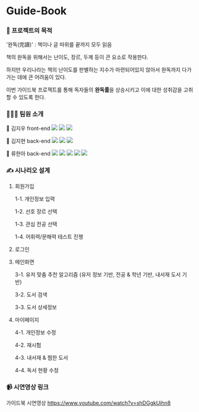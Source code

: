 # Guide-Book

### 📖 프로젝트의 목적 

'완독(完讀)' : 책이나 글 따위를 끝까지 모두 읽음

책의 완독을 위해서는 난이도, 장르, 두께 등이 큰 요소로 작용한다.

하지만 우리나라는 책의 난이도를 판별하는 지수가 마련되어있지 않아서
완독까지 다가가는 데에 큰 어려움이 있다.

이번 가이드북 프로젝트를 통해 독자들의 **완독률**을 상승시키고 이에 대한 성취감을 고취할 수 있도록 한다.



### 👩🏻‍💻 팀원 소개
🐰 김지우 front-end <img src="https://img.shields.io/badge/html5-E34F26?style=for-the-badge&logo=html5&logoColor=white"> <img src="https://img.shields.io/badge/css-1572B6?style=for-the-badge&logo=css3&logoColor=white"> <img src="https://img.shields.io/badge/javascript-F7DF1E?style=for-the-badge&logo=javascript&logoColor=black">

🐶 김지현 back-end <img src="https://img.shields.io/badge/spring-6DB33F?style=for-the-badge&logo=spring&logoColor=white"> <img src="https://img.shields.io/badge/springboot-6DB33F?style=for-the-badge&logo=springboot&logoColor=white"> <img src="https://img.shields.io/badge/mysql-4479A1?style=for-the-badge&logo=mysql&logoColor=white"> 

🐹 류한아 back-end <img src="https://img.shields.io/badge/spring-6DB33F?style=for-the-badge&logo=spring&logoColor=white"> <img src="https://img.shields.io/badge/springboot-6DB33F?style=for-the-badge&logo=springboot&logoColor=white"> <img src="https://img.shields.io/badge/flask-000000?style=for-the-badge&logo=flask&logoColor=white"> <img src="https://img.shields.io/badge/Python-3776AB?style=for-the-badge&logo=Python&logoColor=white"> <img src="https://img.shields.io/badge/scikitlearn-F7931E?style=for-the-badge&logo=scikitlearn&logoColor=white">


### ✍️ 시나리오 설계

1. 회원가입
   
   1-1. 개인정보 입력
   
   1-2. 선호 장르 선택
   
   1-3. 관심 전공 선택
   
   1-4. 어휘력/문해력 테스트 진행
   
2. 로그인
   
3. 메인화면
   
   3-1. 유저 맞춤 추천 알고리즘 (유저 정보 기반, 전공 & 학년 기반, 내서재 도서 기반)
   
   3-2. 도서 검색
   
   3-3. 도서 상세정보
   
4. 마이페이지
   
   4-1. 개인정보 수정
   
   4-2. 재시험
   
   4-3. 내서재 & 찜한 도서
   
   4-4. 독서 현황 수정



### 📹 시연영상 링크

가이드북 시연영상
https://www.youtube.com/watch?v=shDGgkUihn8



